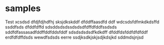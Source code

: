# samples
Test
xcsdsd
dfdjfdjhdfhj
sksjdkskddf
dfddffaasdfd
ddf
wdcsdsfdfmkdkdsffd
ssddfsds
dfddfdffd
sdsddsdsdssdsdsdfdffdfddfssdsds
sddfdfassasadfddffddfddsfddf
sdsdsdsdsdfkdkdff
dfddfdsfddfdfdfddf
erdfdfdffdsds
wewdfsdsds
eerre
ssdjksdkjskjsdjkdsjkd
sddmdsjnjsd
